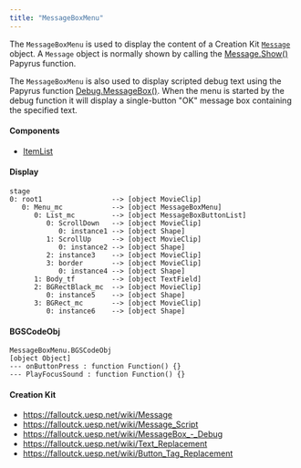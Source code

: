 ```yaml
---
title: "MessageBoxMenu"
---
```


The `MessageBoxMenu` is used to display the content of a Creation Kit [`Message`](https://falloutck.uesp.net/wiki/Message) object.
A `Message` object is normally shown by calling the [Message.Show()](https://falloutck.uesp.net/wiki/Show_-_Message) Papyrus function.

The `MessageBoxMenu` is also used to display scripted debug text using the Papyrus function [Debug.MessageBox()](https://falloutck.uesp.net/wiki/MessageBox_-_Debug).
When the menu is started by the debug function it will display a single-button "OK" message box containing the specified text.


#### Components
- [ItemList](/wiki/fo4/interface/reference/components/ItemList.html)


#### Display
```
stage
0: root1                 --> [object MovieClip]
   0: Menu_mc            --> [object MessageBoxMenu]
      0: List_mc         --> [object MessageBoxButtonList]
         0: ScrollDown   --> [object MovieClip]
            0: instance1 --> [object Shape]
         1: ScrollUp     --> [object MovieClip]
            0: instance2 --> [object Shape]
         2: instance3    --> [object MovieClip]
         3: border       --> [object MovieClip]
            0: instance4 --> [object Shape]
      1: Body_tf         --> [object TextField]
      2: BGRectBlack_mc  --> [object MovieClip]
         0: instance5    --> [object Shape]
      3: BGRect_mc       --> [object MovieClip]
         0: instance6    --> [object Shape]
```


#### BGSCodeObj
```
MessageBoxMenu.BGSCodeObj
[object Object]
--- onButtonPress : function Function() {}
--- PlayFocusSound : function Function() {}
```


#### Creation Kit
- <https://falloutck.uesp.net/wiki/Message>
- <https://falloutck.uesp.net/wiki/Message_Script>
- <https://falloutck.uesp.net/wiki/MessageBox_-_Debug>
- <https://falloutck.uesp.net/wiki/Text_Replacement>
- <https://falloutck.uesp.net/wiki/Button_Tag_Replacement>
